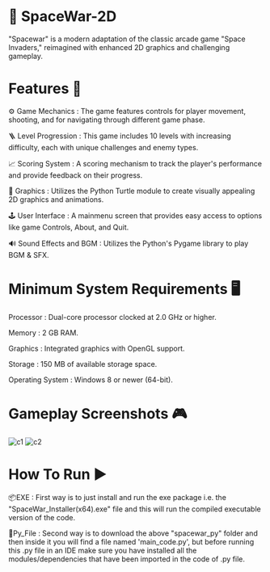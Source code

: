 # 🚀 SpaceWar-2D
"Spacewar" is a modern adaptation of the classic arcade game "Space Invaders," reimagined with enhanced 2D graphics and challenging gameplay.

# Features 💾
⚙️ Game Mechanics : The game features controls for player movement, shooting, and for navigating through different game phase.
  
🪜 Level Progression : This game includes 10 levels with increasing difficulty, each with unique challenges and enemy types.

📈 Scoring System : A scoring mechanism to track the player's performance and provide feedback on their progress.

🔳 Graphics : Utilizes the Python Turtle module to create visually appealing 2D graphics and animations.

🕹 User Interface : A mainmenu screen that provides easy access to options like game Controls, About, and Quit.

🔊 Sound Effects and BGM : Utilizes the Python's Pygame library to play BGM & SFX.

# Minimum System Requirements 🖥
Processor : Dual-core processor clocked at 2.0 GHz or higher.

Memory : 2 GB RAM.

Graphics : Integrated graphics with OpenGL support.

Storage : 150 MB of available storage space.

Operating System : Windows 8 or newer (64-bit).

# Gameplay Screenshots 🎮
![c1](https://github.com/molconcept/spacewar-2D/assets/136116021/b9afcf4e-d49c-43bc-ae73-2351b34201b3)
![c2](https://github.com/molconcept/spacewar-2D/assets/136116021/e34f4859-5f96-4006-9fae-637f21a1e673)

# How To Run ▶️
📦EXE : First way is to just install and run the exe package i.e. the "SpaceWar_Installer(x64).exe" file and this will run the compiled executable version of the code.

📁Py_File : Second way is to download the above "spacewar_py" folder and then inside it you will find a file named 'main_code.py', but before running this .py file in an IDE make sure you have installed all the modules/dependencies that have been imported in the code of .py file.
